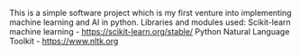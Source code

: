 This is a simple software project which is my first venture into implementing machine learning and AI in python.
Libraries and modules used:
Scikit-learn machine learning - https://scikit-learn.org/stable/
Python Natural Language Toolkit - https://www.nltk.org
